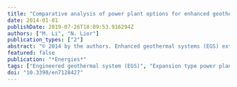 ```yaml
---
title: "Comparative analysis of power plant options for enhanced geothermal systems (EGS)"
date: 2014-01-01
publishDate: 2019-07-26T18:09:53.916294Z
authors: ["M. Li", "N. Lior"]
publication_types: ["2"]
abstract: "© 2014 by the authors. Enhanced geothermal systems (EGS) extract heat from underground hot dry rock (HDR) by first fracturing the HDR and then circulating a geofluid (typically water) into it and bringing the heated geofluid to a power plant to generate electricity. This study focuses on analysis, examination, and comparison of leading geothermal power plant configurations with a geofluid temperature from 200 to 800 °C, and also analyzes the embodied energy of EGS surface power plants. The power generation analysis is focused on flash type cycles for using subcritical geofluid (textless374 °C) and expansion type cycles for using supercritical geofluid (textgreater374 °C). Key findings of this study include: (i) double-flash plants have 24.3%-29.0% higher geofluid effectiveness than single-flash ones, and 3%-10% lower specific embodied energy; (ii) the expansion type plants have geofluid effectiveness textgreater 750 kJ/kg, significantly higher than flash type plants (geofluid effectiveness textless 300 kJ/kg) and the specific embodied energy is lower; (iii) to increase the turbine outlet vapor fraction from 0.75 to 0.90, we include superheating by geofluid but that reduces the geofluid effectiveness by 28.3%; (iv) for geofluid temperatures above 650 °C, double-expansion plants have a 2% higher geofluid effectiveness and 5%-8% lower specific embodied energy than single-expansion ones."
featured: false
publication: "*Energies*"
tags: ["Engineered geothermal system (EGS)", "Expansion type power plants", "Flash type power plants", "Geofluid effectiveness", "Plant embodied energy", "Plant utilization efficiency"]
doi: "10.3390/en7128427"
---
```



